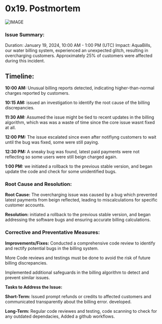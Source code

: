 # 0x19. Postmortem
![IMAGE](https://telegra.ph/file/4fa5489ef42aca17344d8.gif?raw=true)
### Issue Summary:

Duration: January 19, 2024, 10:00 AM - 1:00 PM (UTC)
Impact: AquaBills, our water billing system, experienced an unexpected glitch, resulting in overcharging customers. Approximately 25% of customers were affected during this incident.

## Timeline:

**10:00 AM:** Unusual billing reports detected, indicating higher-than-normal charges reported by customers.

**10:15 AM:** issued an investigation to identify the root cause of the billing discrepancies.

**11:30 AM:** Assumed the issue might be tied to recent updates in the billing algorithm, which was was a waste of time since the core issue wasnt fixed at all.

**12:00 PM:** The issue escalated since even after notifiyng customers to wait until the bug was fixed, some were still paying.

**12:30 PM:** A sneaky bug was found, latest paid payments were not reflecting so some users were still beign charged again.

**1:00 PM:** we initiated a rollback to the previous stable version, and began update the code and check for some unidentified bugs.

### Root Cause and Resolution:

**Root Cause:** The overcharging issue was caused by a bug which prevented latest payments from beign reflected, leading to miscalculations for specific customer accounts.

**Resolution:** initiated a rollback to the previous stable version, and began addressing the software bugs and ensuring accurate billing calculations.

### **Corrective and Preventative Measures:**

**Improvements/Fixes:**
Conducted a comprehensive code review to identify and rectify potential bugs in the billing system.

More Code reviews and testings must be done to avoid the risk of future billing discrepancies.

Implemented additional safeguards in the billing algorithm to detect and prevent similar issues.

**Tasks to Address the Issue:**

**Short-Term:**
Issued prompt refunds or credits to affected customers and communicated transparently about the billing error.
developed.

**Long-Term:** Regular code reviewes and testing,
code scanning to check for any outdated dependacies, Added a github workflows.
